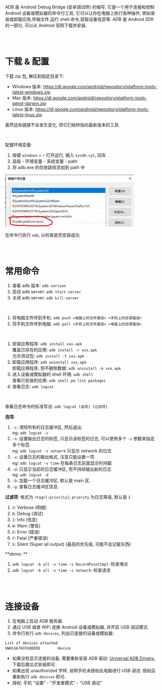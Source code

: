 <br>

ADB 是 Android Debug Bridge (安卓调试桥) 的缩写, 它是一个用于连接和控制 Android 设备或模拟器的命令行工具, 它可以让你在电脑上执行各种操作, 例如安装或卸载应用,传输文件,运行 shell 命令,获取设备信息等. ADB 是 Android SDK 的一部分, 可以从 Android 官网下载并安装.

<br><br>

# 下载 & 配置

下载 zip 包, 解压到指定目录下:

-   Windows 版本: https://dl.google.com/android/repository/platform-tools-latest-windows.zip
-   Mac 版本: https://dl.google.com/android/repository/platform-tools-latest-darwin.zip
-   Linux 版本: https://dl.google.com/android/repository/platform-tools-latest-linux.zip

虽然这些链接不会发生变化, 但它们始终指向最新版本的工具.

<br>

配置环境变量:

1.  按键 `windows` + `r` 打开运行, 输入 `sysdm.cpl`, 回车
2.  高级 - 环境变量 - 系统变量 - path
3.  将 adb.exe 的存放路径添加到 path 中

<img src="./picture/1693317080052-c6255571-4bd5-45ef-9b5e-d795f46fd3b4-1693537549302-3.png" alt="img" style="zoom:80%;" />

<br>

在命令行执行 `adb`, 以检查是否安装成功.

<br><br>

# 常用命令

1.  查看 adb 版本: `adb version`
2.  启动 adb server: `adb start-server`
3.  关闭 adb server: `adb kill-server`

<br>

1.  将电脑文件传到手机: `adb push <电脑上的文件路径> <手机上的目录路径>`
2.  将手机文件传到电脑: `adb pull <手机上的文件路径> <电脑上的目录路径>`

<br>

1.  安装应用程序: `adb install xxx.apk` <br>
    覆盖已存在的应用: `adb install -r xxx.apk` <br>
    允许测试包: `adb install -t xxx.apk`
2.  卸载应用程序: `adb uninstall xxx.apk` <br>卸载应用程序, 但不删除数据: `adb uninstall -k xxx.apk`
3.  进入设备或模拟器的 shell 环境: `adb shell` <br>
    查看已安装的应用: `adb shell pm list packages`
4.  查看日志: `adb logcat`

<br>

查看日志命令的标准写法: `adb logcat [选项] [过滤项]`

**选项**:

1.  `-c`: 清除所有的日志缓冲区, 然后退出. <br>
    eg: `adb logcat -c`
2.  `-s`: 设置输出日志的标签, 只显示该标签的日志, 可以使用多个 `-s` 参数来指定多个标签. <br>
    eg: `adb logcat -s network` 只显示 network 的日志
3.  `-v`: 设置日志的输出格式, 注意只能设置一项. <br>
    eg: `adb logcat -v time` 在每条日志前面显示时间戳
4.  `-d`: 只显示当前的日志缓冲区, 而不持续输出新的日志. <br>
    eg: `adb logcat -d`
5.  `-b`: 加载一个日志缓冲区, 默认是 main 区.
6.  `-g`: 查看日志缓冲区信息.

**过滤项**: 格式为 `<tag>[:priority]`; `priority` 为日志等级, 默认是 `I`.

1.  `V`: Verbose (明细)
2.  `D`: Debug (调试)
3.  `I`: Info (信息)
4.  `W`: Warn (警告)
5.  `E`: Error (错误)
6.  `F`: Fatal (严重错误)
7.  `S`: Silent (Super all output) (最高的优先级, 可能不会记载东西)

**demo: **

1.  `adb logcat -b all -v time -s RecordPointImpl`: 检查埋点
2.  `adb logcat -b all -v time -s network`: 检查请求

<br><br>

# 连接设备

1.  在电脑上启动 ADB 服务器.
2.  通过 USB 或者 WiFi 连接 Android 设备或模拟器, 并开启 USB 调试模式.
3.  命令行执行 `adb devices`, 列出已连接的设备或模拟器:

```powershell
List of devices attached
UWUCG67HIFGQDEDQ        device
```

-   如果没有显示连接的设备, 需要重新安装 ADB 驱动: [Universal ADB Drivers](https://adb.clockworkmod.com/), 下载后傻瓜式安装即可.
-   如果出现 unauthorized 字样, 说明手机未授权此电脑进行 USB 调试. 授权后重新执行 `adb devices` 即可.
-   授权: 手机 "设置" - "开发者模式" - "USB 调试"

<br>
